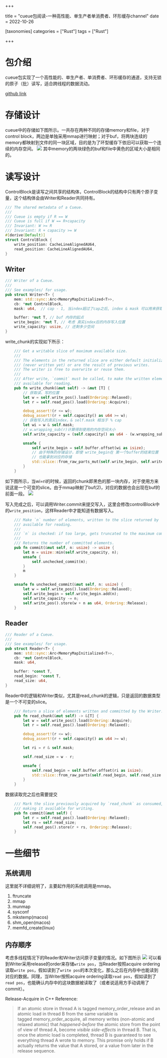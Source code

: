 +++

title = "cueue包阅读-一种高性能、单生产者单消费者、环形缓存channel"
date = 2022-10-26

[taxonomies]
categories = ["Rust"]
tags = ["Rust"]

+++

# 包介绍

cueue包实现了一个高性能的、单生产者、单消费者、环形缓存的通道，支持无锁的原子（批）读写，适合跨线程的数据流动。

[github link](https://github.com/erenon/cueue)

# 存储设计
cueue中的存储如下图所示。一共存在两种不同的存储memory和file，对于control block，两边是单独采用mmap进行映射；对于buf，将两块连续的memory都映射到文件的同一块区域，目的是为了环型缓存下依旧可以获取一个连续的内存空间。
![](/image/cueue_memory1.png)
其中memory的两块绿色的buf和file中黄色的区域大小是相同的。


# 读写设计
ControlBlock是读写之间共享的结构体，ControlBlock的结构中只有两个原子变量，这个结构体会由Writer和Reader共同持有。
```rust
/// The shared metadata of a Cueue.
///
/// Cueue is empty if R == W
/// Cueue is full if W == R+capacity
/// Invariant: W >= R
/// Invariant: R + capacity >= W
#[derive(Default)]
struct ControlBlock {
    write_position: CacheLineAlignedAU64,
    read_position: CacheLineAlignedAU64,
}
```

## Writer
```rust
/// Writer of a Cueue.
///
/// See examples/ for usage.
pub struct Writer<T> {
    mem: std::sync::Arc<MemoryMapInitialized<T>>,
    cb: *mut ControlBlock,
    mask: u64,  // cap - 1, 当index超过了cap之后, index & mask 可以用来获取真实的index

    buffer: *mut T, // buf 内存的起点
    write_begin: *mut T, // 考虑 真实index后的内存写入位置
    write_capacity: usize, // 还剩多少空间
}
```
write_chunk的实现如下所示：
```rust
    /// Get a writable slice of maximum available size.
    ///
    /// The elements in the returned slice are either default initialized
    /// (never written yet) or are the result of previous writes.
    /// The writer is free to overwrite or reuse them.
    ///
    /// After write, `commit` must be called, to make the written elements
    /// available for reading.
    pub fn write_chunk(&mut self) -> &mut [T] {
	    // 获取读、写的位置
        let w = self.write_pos().load(Ordering::Relaxed); 
        let r = self.read_pos().load(Ordering::Acquire);

        debug_assert!(r <= w);
        debug_assert!(r + self.capacity() as u64 >= w);
		// 获取写入的真实index，& self.mask 相当于 % cap
        let wi = w & self.mask;
        // w.wrapping_sub(r)计算得到使用的内存空间大小
        self.write_capacity = (self.capacity() as u64 - (w.wrapping_sub(r))) as usize;

        unsafe {
            self.write_begin = self.buffer.offset(wi as isize);
            // 由于特殊的存储设计，即使 write_begin在 第一个buffer的结束位置
            // 也能拿到对应的存储
            std::slice::from_raw_parts_mut(self.write_begin, self.write_capacity)
        }
    }
```
如下图所示，当wi=ri的时候，返回的chunk即黑色的那一块内存，对于使用方来说这是一个可变的slice。由于mmap映射了buf(2)，对应的数据也会出现在buf的前面一段。
![](/image/cueue_memory2.png)

写入完成之后，可以调用Writer.commit来提交写入，这里会修改controlBlock中的`write_position`，这样Reader中才能知道有数据写入。
```rust
    /// Make `n` number of elements, written to the slice returned by `write_chunk`
    /// available for reading.
    ///
    /// `n` is checked: if too large, gets truncated to the maximum committable size.
    ///
    /// Returns the number of committed elements.
    pub fn commit(&mut self, n: usize) -> usize {
        let m = usize::min(self.write_capacity, n);
        unsafe {
            self.unchecked_commit(m);
        }
        m
    }

    unsafe fn unchecked_commit(&mut self, n: usize) {
        let w = self.write_pos().load(Ordering::Relaxed);
        self.write_begin = self.write_begin.add(n);
        self.write_capacity -= n;
        self.write_pos().store(w + n as u64, Ordering::Release);
    }
```

## Reader
```rust
/// Reader of a Cueue.
///
/// See examples/ for usage.
pub struct Reader<T> {
    mem: std::sync::Arc<MemoryMapInitialized<T>>,
    cb: *mut ControlBlock,
    mask: u64,

    buffer: *const T,
    read_begin: *const T,
    read_size: u64,
}
```
Reader中的逻辑和Writer类似，尤其是read_chunk的逻辑，只是返回的数据类型是一个不可变的slice。
```rust
    /// Return a slice of elements written and committed by the Writer.
    pub fn read_chunk(&mut self) -> &[T] {
        let w = self.write_pos().load(Ordering::Acquire);
        let r = self.read_pos().load(Ordering::Relaxed);

        debug_assert!(r <= w);
        debug_assert!(r + self.capacity() as u64 >= w);

        let ri = r & self.mask;

        self.read_size = w - r;

        unsafe {
            self.read_begin = self.buffer.offset(ri as isize);
            std::slice::from_raw_parts(self.read_begin, self.read_size as usize)
        }
    }
```
数据读取完之后也需要提交
```rust
    /// Mark the slice previously acquired by `read_chunk` as consumed,
    /// making it available for writing.
    pub fn commit(&mut self) {
        let r = self.read_pos().load(Ordering::Relaxed);
        let rs = self.read_size;
        self.read_pos().store(r + rs, Ordering::Release);
    }
```

# 一些细节

## 系统调用
这里就不详细说明了，主要起作用的系统调用是mmap。
1. ftruncate
2. mmap
3. munmap
4. sysconf
5. mkstemp(macos)
6. shm_open(macos)
7. memfd_create(linux)


## 内存顺序
考虑多线程情况下的Reader和Writer访问原子变量的情况。如下图所示
![](/image/cueue_sync.png)
可以看到Writer采用release的order来存储`write pos`，当Reader按照acquire ordering读取`write pos`，假如读到了`write pos`的本次变化，那么之后在内存中也能读到对应的数据。同理，当Writer按照acquire ordering读取`read pos`，假如读到了`read pos`，也能确认内存中的这块数据被读取了（或者说适用方手动调用了commit）。

Release-Acquire in C++ Reference:
>If an atomic store in thread A is tagged memory_order_release and an atomic load in thread B from the same variable is tagged memory_order_acquire, all memory writes (non-atomic and relaxed atomic) that _happened-before_ the atomic store from the point of view of thread A, become _visible side-effects_ in thread B. That is, once the atomic load is completed, thread B is guaranteed to see everything thread A wrote to memory. This promise only holds if B actually returns the value that A stored, or a value from later in the release sequence.

